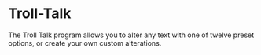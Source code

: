 Troll-Talk
==========

The Troll Talk program allows you to alter any text with one of twelve preset options, or create your own custom alterations.